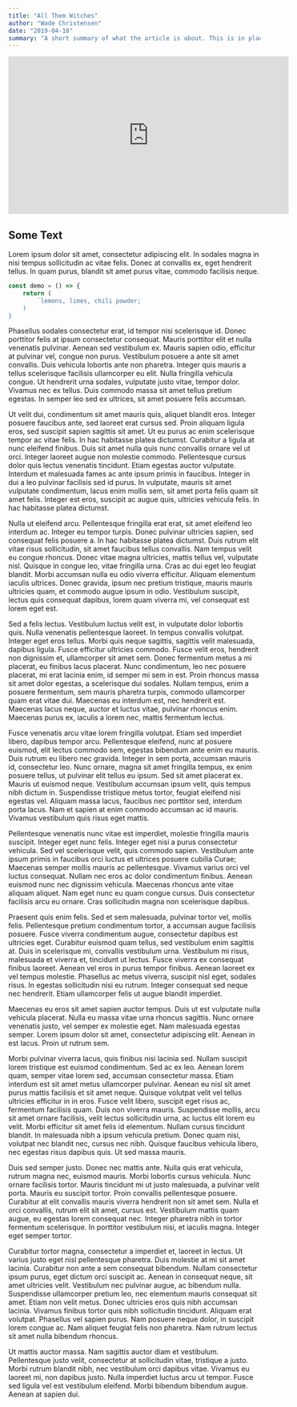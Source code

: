 ```yaml
---
title: "All Them Witches"
author: "Wade Christensen"
date: "2019-04-18"
summary: "A short summary of what the article is about. This is in place of an excerpt of the first few characters. Try to keep it under 280"
---
```


<iframe width="560" height="315" src="https://www.youtube.com/embed/VteuWD_dIdk" frameborder="0" allow="accelerometer; autoplay; encrypted-media; gyroscope; picture-in-picture" allowfullscreen></iframe>

## Some Text

Lorem ipsum dolor sit amet, consectetur adipiscing elit. In sodales magna in nisi tempus sollicitudin ac vitae felis. Donec at convallis ex, eget hendrerit tellus. In quam purus, blandit sit amet purus vitae, commodo facilisis neque.

```javascript
const demo = () => {
    return (
        `lemons, limes, chili powder;
    )
}
```

Phasellus sodales consectetur erat, id tempor nisi scelerisque id. Donec porttitor felis at ipsum consectetur consequat. Mauris porttitor elit et nulla venenatis pulvinar. Aenean sed vestibulum ex. Mauris sapien odio, efficitur at pulvinar vel, congue non purus. Vestibulum posuere a ante sit amet convallis. Duis vehicula lobortis ante non pharetra. Integer quis mauris a tellus scelerisque facilisis ullamcorper eu elit. Nulla fringilla vehicula congue. Ut hendrerit urna sodales, vulputate justo vitae, tempor dolor. Vivamus nec ex tellus. Duis commodo massa sit amet tellus pretium egestas. In semper leo sed ex ultrices, sit amet posuere felis accumsan.

Ut velit dui, condimentum sit amet mauris quis, aliquet blandit eros. Integer posuere faucibus ante, sed laoreet erat cursus sed. Proin aliquam ligula eros, sed suscipit sapien sagittis sit amet. Ut eu purus ac enim scelerisque tempor ac vitae felis. In hac habitasse platea dictumst. Curabitur a ligula at nunc eleifend finibus. Duis sit amet nulla quis nunc convallis ornare vel ut orci. Integer laoreet augue non molestie commodo. Pellentesque cursus dolor quis lectus venenatis tincidunt. Etiam egestas auctor vulputate. Interdum et malesuada fames ac ante ipsum primis in faucibus. Integer in dui a leo pulvinar facilisis sed id purus. In vulputate, mauris sit amet vulputate condimentum, lacus enim mollis sem, sit amet porta felis quam sit amet felis. Integer est eros, suscipit ac augue quis, ultricies vehicula felis. In hac habitasse platea dictumst.

Nulla ut eleifend arcu. Pellentesque fringilla erat erat, sit amet eleifend leo interdum ac. Integer eu tempor turpis. Donec pulvinar ultricies sapien, sed consequat felis posuere a. In hac habitasse platea dictumst. Duis rutrum elit vitae risus sollicitudin, sit amet faucibus tellus convallis. Nam tempus velit eu congue rhoncus. Donec vitae magna ultricies, mattis tellus vel, vulputate nisl. Quisque in congue leo, vitae fringilla urna. Cras ac dui eget leo feugiat blandit. Morbi accumsan nulla eu odio viverra efficitur. Aliquam elementum iaculis ultrices. Donec gravida, ipsum nec pretium tristique, mauris mauris ultricies quam, et commodo augue ipsum in odio. Vestibulum suscipit, lectus quis consequat dapibus, lorem quam viverra mi, vel consequat est lorem eget est.

Sed a felis lectus. Vestibulum luctus velit est, in vulputate dolor lobortis quis. Nulla venenatis pellentesque laoreet. In tempus convallis volutpat. Integer eget eros tellus. Morbi quis neque sagittis, sagittis velit malesuada, dapibus ligula. Fusce efficitur ultricies commodo. Fusce velit eros, hendrerit non dignissim et, ullamcorper sit amet sem. Donec fermentum metus a mi placerat, eu finibus lacus placerat. Nunc condimentum, leo nec posuere placerat, mi erat lacinia enim, id semper mi sem in est. Proin rhoncus massa sit amet dolor egestas, a scelerisque dui sodales. Nullam tempus, enim a posuere fermentum, sem mauris pharetra turpis, commodo ullamcorper quam erat vitae dui. Maecenas eu interdum est, nec hendrerit est. Maecenas lacus neque, auctor et luctus vitae, pulvinar rhoncus enim. Maecenas purus ex, iaculis a lorem nec, mattis fermentum lectus.

Fusce venenatis arcu vitae lorem fringilla volutpat. Etiam sed imperdiet libero, dapibus tempor arcu. Pellentesque eleifend, nunc at posuere euismod, elit lectus commodo sem, egestas bibendum ante enim eu mauris. Duis rutrum eu libero nec gravida. Integer in sem porta, accumsan mauris id, consectetur leo. Nunc ornare, magna sit amet fringilla tempus, ex enim posuere tellus, ut pulvinar elit tellus eu ipsum. Sed sit amet placerat ex. Mauris ut euismod neque. Vestibulum accumsan ipsum velit, quis tempus nibh dictum in. Suspendisse tristique metus tortor, feugiat eleifend nisi egestas vel. Aliquam massa lacus, faucibus nec porttitor sed, interdum porta lacus. Nam et sapien at enim commodo accumsan ac id mauris. Vivamus vestibulum quis risus eget mattis.

Pellentesque venenatis nunc vitae est imperdiet, molestie fringilla mauris suscipit. Integer eget nunc felis. Integer eget nisi a purus consectetur vehicula. Sed vel scelerisque velit, quis commodo sapien. Vestibulum ante ipsum primis in faucibus orci luctus et ultrices posuere cubilia Curae; Maecenas semper mollis mauris ac pellentesque. Vivamus varius orci vel luctus consequat. Nullam nec eros ac dolor condimentum finibus. Aenean euismod nunc nec dignissim vehicula. Maecenas rhoncus ante vitae aliquam aliquet. Nam eget nunc eu quam congue cursus. Duis consectetur facilisis arcu eu ornare. Cras sollicitudin magna non scelerisque dapibus.

Praesent quis enim felis. Sed et sem malesuada, pulvinar tortor vel, mollis felis. Pellentesque pretium condimentum tortor, a accumsan augue facilisis posuere. Fusce viverra condimentum augue, consectetur dapibus est ultricies eget. Curabitur euismod quam tellus, sed vestibulum enim sagittis at. Duis in scelerisque mi, convallis vestibulum urna. Vestibulum mi risus, malesuada et viverra et, tincidunt ut lectus. Fusce viverra ex consequat finibus laoreet. Aenean vel eros in purus tempor finibus. Aenean laoreet ex vel tempus molestie. Phasellus ac metus viverra, suscipit nisl eget, sodales risus. In egestas sollicitudin nisi eu rutrum. Integer consequat sed neque nec hendrerit. Etiam ullamcorper felis ut augue blandit imperdiet.

Maecenas eu eros sit amet sapien auctor tempus. Duis ut est vulputate nulla vehicula placerat. Nulla eu massa vitae urna rhoncus sagittis. Nunc ornare venenatis justo, vel semper ex molestie eget. Nam malesuada egestas semper. Lorem ipsum dolor sit amet, consectetur adipiscing elit. Aenean in est lacus. Proin ut rutrum sem.

Morbi pulvinar viverra lacus, quis finibus nisi lacinia sed. Nullam suscipit lorem tristique est euismod condimentum. Sed ac ex leo. Aenean lorem quam, semper vitae lorem sed, accumsan consectetur massa. Etiam interdum est sit amet metus ullamcorper pulvinar. Aenean eu nisl sit amet purus mattis facilisis et sit amet neque. Quisque volutpat velit vel tellus ultricies efficitur in in eros. Fusce velit libero, suscipit eget risus ac, fermentum facilisis quam. Duis non viverra mauris. Suspendisse mollis, arcu sit amet ornare facilisis, velit lectus sollicitudin urna, ac luctus elit lorem eu velit. Morbi efficitur sit amet felis id elementum. Nullam cursus tincidunt blandit. In malesuada nibh a ipsum vehicula pretium. Donec quam nisi, volutpat nec blandit nec, cursus nec nibh. Quisque faucibus vehicula libero, nec egestas risus dapibus quis. Ut sed massa mauris.

Duis sed semper justo. Donec nec mattis ante. Nulla quis erat vehicula, rutrum magna nec, euismod mauris. Morbi lobortis cursus vehicula. Nunc ornare facilisis tortor. Mauris tincidunt mi ut justo malesuada, a pulvinar velit porta. Mauris eu suscipit tortor. Proin convallis pellentesque posuere. Curabitur at elit convallis mauris viverra hendrerit non sit amet sem. Nulla et orci convallis, rutrum elit sit amet, cursus est. Vestibulum mattis quam augue, eu egestas lorem consequat nec. Integer pharetra nibh in tortor fermentum scelerisque. In porttitor vestibulum nisi, et iaculis magna. Integer eget semper tortor.

Curabitur tortor magna, consectetur a imperdiet et, laoreet in lectus. Ut varius justo eget nisl pellentesque pharetra. Duis molestie at mi sit amet lacinia. Curabitur non ante a sem consequat bibendum. Nullam consectetur ipsum purus, eget dictum orci suscipit ac. Aenean in consequat neque, sit amet ultricies velit. Vestibulum nec pulvinar augue, ac bibendum nulla. Suspendisse ullamcorper pretium leo, nec elementum mauris consequat sit amet. Etiam non velit metus. Donec ultricies eros quis nibh accumsan lacinia. Vivamus finibus tortor quis nibh sollicitudin tincidunt. Aliquam erat volutpat. Phasellus vel sapien purus. Nam posuere neque dolor, in suscipit lorem congue ac. Nam aliquet feugiat felis non pharetra. Nam rutrum lectus sit amet nulla bibendum rhoncus.

Ut mattis auctor massa. Nam sagittis auctor diam et vestibulum. Pellentesque justo velit, consectetur at sollicitudin vitae, tristique a justo. Morbi rutrum blandit nibh, nec vestibulum orci dapibus vitae. Vivamus eu laoreet mi, non dapibus justo. Nulla imperdiet luctus arcu ut tempor. Fusce sed ligula vel est vestibulum eleifend. Morbi bibendum bibendum augue. Aenean at sapien dui.
